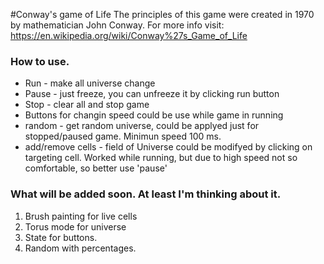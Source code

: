 #Conway's game of Life
The principles of this game were created in 1970 by mathematician John Conway.
For more info visit: https://en.wikipedia.org/wiki/Conway%27s_Game_of_Life


### How to use.
- Run - make all universe change
- Pause - just freeze, you can unfreeze it by clicking run button
- Stop - clear all and stop game
- Buttons for changin speed could be use while game in running
- random - get random universe, could be applyed just for stopped/paused game. Minimun speed 100 ms.
- add/remove cells - field of Universe could be modifyed by clicking on targeting cell. Worked while running, but due to
high speed not so comfortable, so better use 'pause'

### What will be added soon. At least I'm thinking about it. 
1. Brush painting for live cells
2. Torus mode for universe
3. State for buttons.
4. Random with percentages.